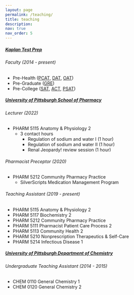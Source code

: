 ```yaml
---
layout: page
permalink: /teaching/
title: teaching
description: 
nav: true
nav_order: 5
---
```


##### [Kaplan Test Prep](https://www.kaptest.com/)
###### Faculty (2014 - present)
- Pre-Health ([PCAT](https://www.kaptest.com/pcat), [DAT](https://www.kaptest.com/dat), [OAT](https://www.kaptest.com/oat))
- Pre-Graduate ([GRE](https://www.kaptest.com/gre))
- Pre-College ([SAT](https://www.kaptest.com/sat), [ACT](https://www.kaptest.com/act), [PSAT](https://www.kaptest.com/psat)) 

##### [University of Pittsburgh School of Pharmacy](http://www.pharmacy.pitt.edu/)
###### Lecturer (2022)
- PHARM 5115 Anatomy & Physiology 2
    - 3 contact hours
        - Regulation of sodium and water I (1 hour)
        - Regulation of sodium and water II (1 hour)
        - Renal Jeopardy! review session (1 hour)

###### Pharmacist Preceptor (2020)
- PHARM 5212 Community Pharmacy Practice
    - SilverScripts Medication Management Program 

###### Teaching Assistant (2019 - present)
- PHARM 5115 Anatomy & Physiology 2
- PHARM 5117 Biochemistry 2
- PHARM 5212 Community Pharmacy Practice
- PHARM 5111 Pharmacist Patient Care Process 2
- PHARM 5113 Community Health 2
- PHARM 5210 Nonprescription Therapeutics & Self-Care
- PHARM 5214 Infectious Disease 1

##### [University of Pittsburgh Department of Chemistry](https://www.chem.pitt.edu/)
###### Undergraduate Teaching Assistant (2014 - 2015)
- CHEM 0110 General Chemistry 1
- CHEM 0120 General Chemistry 2 
